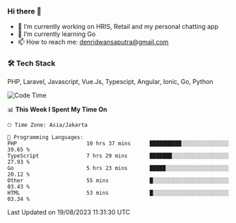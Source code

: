 ### Hi there 👋

- 🔭 I’m currently working on HRIS, Retail and my personal chatting app
- 🌱 I’m currently learning Go
- 📫 How to reach me: denridwansaputra@gmail.com


### 🛠 Tech Stack
PHP, Laravel, Javascript, Vue.Js, Typescipt, Angular, Ionic, Go, Python


<!--START_SECTION:waka-->
![Code Time](http://img.shields.io/badge/Code%20Time-3%2C621%20hrs%2039%20mins-blue)

📊 **This Week I Spent My Time On** 

```text
🕑︎ Time Zone: Asia/Jakarta

💬 Programming Languages: 
PHP                      10 hrs 37 mins      ██████████░░░░░░░░░░░░░░░   39.65 % 
TypeScript               7 hrs 29 mins       ███████░░░░░░░░░░░░░░░░░░   27.93 % 
Go                       5 hrs 23 mins       █████░░░░░░░░░░░░░░░░░░░░   20.12 % 
Other                    55 mins             █░░░░░░░░░░░░░░░░░░░░░░░░   03.43 % 
HTML                     53 mins             █░░░░░░░░░░░░░░░░░░░░░░░░   03.34 % 
```


 Last Updated on 19/08/2023 11:31:30 UTC
<!--END_SECTION:waka-->

